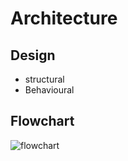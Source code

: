 # Architecture

## Design
* structural 
* Behavioural

## Flowchart
![flowchart](https://user-images.githubusercontent.com/47153476/153707925-f589f546-bebf-4078-adb1-3788cfad8160.PNG)

